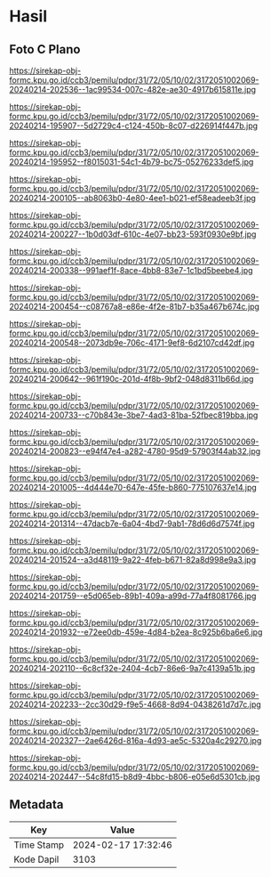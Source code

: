# Hasil

## Foto C Plano

https://sirekap-obj-formc.kpu.go.id/ccb3/pemilu/pdpr/31/72/05/10/02/3172051002069-20240214-202536--1ac99534-007c-482e-ae30-4917b615811e.jpg

https://sirekap-obj-formc.kpu.go.id/ccb3/pemilu/pdpr/31/72/05/10/02/3172051002069-20240214-195907--5d2729c4-c124-450b-8c07-d226914f447b.jpg

https://sirekap-obj-formc.kpu.go.id/ccb3/pemilu/pdpr/31/72/05/10/02/3172051002069-20240214-195952--f8015031-54c1-4b79-bc75-05276233def5.jpg

https://sirekap-obj-formc.kpu.go.id/ccb3/pemilu/pdpr/31/72/05/10/02/3172051002069-20240214-200105--ab8063b0-4e80-4ee1-b021-ef58eadeeb3f.jpg

https://sirekap-obj-formc.kpu.go.id/ccb3/pemilu/pdpr/31/72/05/10/02/3172051002069-20240214-200227--1b0d03df-610c-4e07-bb23-593f0930e9bf.jpg

https://sirekap-obj-formc.kpu.go.id/ccb3/pemilu/pdpr/31/72/05/10/02/3172051002069-20240214-200338--991aef1f-8ace-4bb8-83e7-1c1bd5beebe4.jpg

https://sirekap-obj-formc.kpu.go.id/ccb3/pemilu/pdpr/31/72/05/10/02/3172051002069-20240214-200454--c08767a8-e86e-4f2e-81b7-b35a467b674c.jpg

https://sirekap-obj-formc.kpu.go.id/ccb3/pemilu/pdpr/31/72/05/10/02/3172051002069-20240214-200548--2073db9e-706c-4171-9ef8-6d2107cd42df.jpg

https://sirekap-obj-formc.kpu.go.id/ccb3/pemilu/pdpr/31/72/05/10/02/3172051002069-20240214-200642--961f190c-201d-4f8b-9bf2-048d8311b66d.jpg

https://sirekap-obj-formc.kpu.go.id/ccb3/pemilu/pdpr/31/72/05/10/02/3172051002069-20240214-200733--c70b843e-3be7-4ad3-81ba-52fbec819bba.jpg

https://sirekap-obj-formc.kpu.go.id/ccb3/pemilu/pdpr/31/72/05/10/02/3172051002069-20240214-200823--e94f47e4-a282-4780-95d9-57903f44ab32.jpg

https://sirekap-obj-formc.kpu.go.id/ccb3/pemilu/pdpr/31/72/05/10/02/3172051002069-20240214-201005--4d444e70-647e-45fe-b860-775107637e14.jpg

https://sirekap-obj-formc.kpu.go.id/ccb3/pemilu/pdpr/31/72/05/10/02/3172051002069-20240214-201314--47dacb7e-6a04-4bd7-9ab1-78d6d6d7574f.jpg

https://sirekap-obj-formc.kpu.go.id/ccb3/pemilu/pdpr/31/72/05/10/02/3172051002069-20240214-201524--a3d48119-9a22-4feb-b671-82a8d998e9a3.jpg

https://sirekap-obj-formc.kpu.go.id/ccb3/pemilu/pdpr/31/72/05/10/02/3172051002069-20240214-201759--e5d065eb-89b1-409a-a99d-77a4f8081766.jpg

https://sirekap-obj-formc.kpu.go.id/ccb3/pemilu/pdpr/31/72/05/10/02/3172051002069-20240214-201932--e72ee0db-459e-4d84-b2ea-8c925b6ba6e6.jpg

https://sirekap-obj-formc.kpu.go.id/ccb3/pemilu/pdpr/31/72/05/10/02/3172051002069-20240214-202110--6c8cf32e-2404-4cb7-86e6-9a7c4139a51b.jpg

https://sirekap-obj-formc.kpu.go.id/ccb3/pemilu/pdpr/31/72/05/10/02/3172051002069-20240214-202233--2cc30d29-f9e5-4668-8d94-0438261d7d7c.jpg

https://sirekap-obj-formc.kpu.go.id/ccb3/pemilu/pdpr/31/72/05/10/02/3172051002069-20240214-202327--2ae6426d-816a-4d93-ae5c-5320a4c29270.jpg

https://sirekap-obj-formc.kpu.go.id/ccb3/pemilu/pdpr/31/72/05/10/02/3172051002069-20240214-202447--54c8fd15-b8d9-4bbc-b806-e05e6d5301cb.jpg


## Metadata

| Key        | Value               |
| ---------- | ------------------- |
| Time Stamp | 2024-02-17 17:32:46 |
| Kode Dapil | 3103                |



